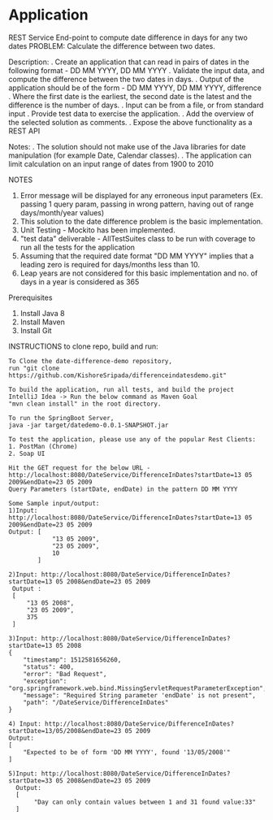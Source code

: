 # Application
REST Service End-point to compute date difference in days for any two dates
PROBLEM: Calculate the difference between two dates.

Description:
. Create an application that can read in pairs of dates in the following format -
		DD MM YYYY, DD MM YYYY
. Validate the input data, and compute the difference between the two dates in days.
. Output of the application should be of the form -
		DD MM YYYY, DD MM YYYY, difference
. Where the first date is the earliest, 
  the second date is the latest and the difference is the number of days.
. Input can be from a file, or from standard input
. Provide test data to exercise the application.
. Add the overview of the selected solution as comments.
. Expose the above functionality as a REST API

Notes:
. The solution should not make use of the Java libraries for date manipulation 
(for example Date, Calendar classes).
. The application can limit calculation on an input range of dates from 1900 to 2010

NOTES
1. Error message will be displayed for any erroneous input parameters (Ex. passing 1 query param, 
passing in wrong pattern, having out of range days/month/year values) 
2. This solution to the date difference problem is the basic implementation.
3. Unit Testing - Mockito has been implemented.
4. "test data" deliverable - AllTestSuites class to be run with coverage to run all the tests for the application
5. Assuming that the required date format "DD MM YYYY" implies that a leading zero is required for days/months less
than 10.
6. Leap years are not considered for this basic implementation and no. of days in a year 
is considered as 365

Prerequisites
1. Install Java 8
2. Install Maven
3. Install Git

INSTRUCTIONS to clone repo, build and run:

    To Clone the date-difference-demo repository, 
    run "git clone https://github.com/KishoreSripada/differenceindatesdemo.git"

    To build the application, run all tests, and build the project
    IntelliJ Idea -> Run the below command as Maven Goal
    "mvn clean install" in the root directory.

    To run the SpringBoot Server, 
    java -jar target/datedemo-0.0.1-SNAPSHOT.jar
        
    To test the application, please use any of the popular Rest Clients:
    1. PostMan (Chrome)
    2. Soap UI
    
    Hit the GET request for the below URL - 
    http://localhost:8080/DateService/DifferenceInDates?startDate=13 05 2009&endDate=23 05 2009
    Query Parameters (startDate, endDate) in the pattern DD MM YYYY

    Some Sample input/output:
    1)Input: 
    http://localhost:8080/DateService/DifferenceInDates?startDate=13 05 2009&endDate=23 05 2009
    Output: [
                "13 05 2009",
                "23 05 2009",
                10
            ]

    2)Input: http://localhost:8080/DateService/DifferenceInDates?startDate=13 05 2008&endDate=23 05 2009
     Output :
     [
         "13 05 2008",
         "23 05 2009",
         375
     ]
     
    3)Input: http://localhost:8080/DateService/DifferenceInDates?startDate=13 05 2008
    {
        "timestamp": 1512581656260,
        "status": 400,
        "error": "Bad Request",
        "exception": "org.springframework.web.bind.MissingServletRequestParameterException",
        "message": "Required String parameter 'endDate' is not present",
        "path": "/DateService/DifferenceInDates"
    }
    
    4) Input: http://localhost:8080/DateService/DifferenceInDates?startDate=13/05/2008&endDate=23 05 2009
    Output:
    [
        "Expected to be of form 'DD MM YYYY', found '13/05/2008'"
    ]
     
    5)Input: http://localhost:8080/DateService/DifferenceInDates?startDate=33 05 2008&endDate=23 05 2009
      Output: 
      [
           "Day can only contain values between 1 and 31 found value:33"
      ]
